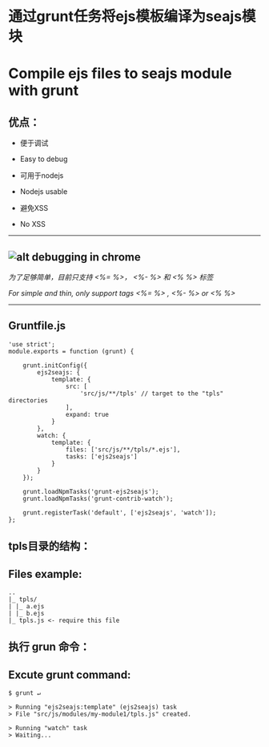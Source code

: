 通过grunt任务将ejs模板编译为seajs模块
========
Compile ejs files to seajs module with grunt
========
优点：
--------
- 便于调试
- Easy to debug


- 可用于nodejs
- Nodejs usable


- 避免XSS
- No XSS

---
![alt debugging in chrome](http://ww1.sinaimg.cn/mw690/3e4b2a8dgw1eq5fnb946nj20xf0j9q8e.jpg "debugging in chrome")
---

_为了足够简单，目前只支持 <%= %>， <%- %> 和 <% %> 标签_

_For simple and thin, only support tags <%= %> , <%- %> or <% %>_

--------

Gruntfile.js
--------
    'use strict';
    module.exports = function (grunt) {

        grunt.initConfig({
            ejs2seajs: {
                template: {
                    src: [
                        'src/js/**/tpls' // target to the "tpls" directories
                    ],
                    expand: true
                }
            },
            watch: {
                template: {
                    files: ['src/js/**/tpls/*.ejs'],
                    tasks: ['ejs2seajs']
                }
            }
        });

        grunt.loadNpmTasks('grunt-ejs2seajs');
        grunt.loadNpmTasks('grunt-contrib-watch');

        grunt.registerTask('default', ['ejs2seajs', 'watch']);
    };


tpls目录的结构：
--------
Files example:
--------
    ..
    |_ tpls/
    | |_ a.ejs
    | |_ b.ejs
    |_ tpls.js <- require this file
    
执行 grun 命令：
--------
Excute grunt command:
--------
    $ grunt ↵
    
    > Running "ejs2seajs:template" (ejs2seajs) task
    > File "src/js/modules/my-module1/tpls.js" created.

    > Running "watch" task
    > Waiting...